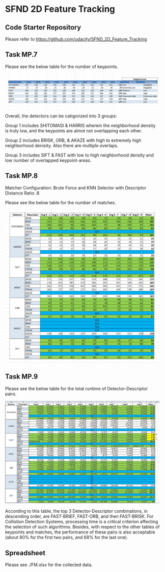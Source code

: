 # SFND 2D Feature Tracking

## Code Starter Repository
Please refer to https://github.com/udacity/SFND_2D_Feature_Tracking

## Task MP.7
Please see the below table for the number of keypoints.

<img src="images/2DFM1.JPG"/>

Overall, the detectors can be catigorized into 3 groups:

Group 1 includes SHITOMASI & HARRIS wherein the neighborhood density is truly low, and the keypoints are almot not overlapping each other.

Group 2 includes BRISK, ORB, & AKAZE with high to extremely high neighborhood denisity. Also there are multiple overlaps. 

Group 3 includes SIFT & FAST with low to high neighborhood density and low number of overlapped keypoint-areas.


## Task MP.8
Matcher Configuration: Brute Force and KNN Selector with Descriptor Distance Ratio .8

Please see the below table for the number of matches.

<img src="images/2DFM2.JPG"/>

## Task MP.9
Please see the below table for the total runtime of Detector-Descriptor pairs. 

<img src="images/2DFM3.JPG"/>

According to this table, the top 3 Detector-Descriptor combinations, in descending order, are FAST-BRIEF, FAST-ORB, and then FAST-BRISK. For Collistion Detection Systems, processing time is a critical criterion affecting the selection of such algorithms. Besides, with respect to the other tables of keypoints and matches, the performance of these pairs is also acceptable (about 80% for the first two pairs, and 68% for the last one). 

## Spreadsheet 
Please see ./FM.xlsx for the collected data.
